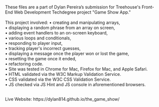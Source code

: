﻿These files are a part of Dylan Pereira’s submission for Treehouse's Front-End Web Development Techdegree project "Game Show App." <br/>
<br/>
This project involved:
• creating and manipulating arrays, <br/>
• displaying a random phrase from an array on screen, <br/>
• adding event handlers to an on-screen keyboard, <br/>
• various loops and conditionals, <br/>
• responding to player input, <br/>
• tracking player's incorrect guesses, <br/>
• displaying a message once the player won or lost the game, <br/>
• resetting the game once it ended, <br/>
• refactoring code. <br/>
• Site was tested in Chrome for Mac, Firefox for Mac, and Apple Safari. <br/>
• HTML validated via the W3C Markup Validation Service. <br/>
• CSS validated via the W3C CSS Validation Service. <br/>
• JS checked via JS Hint and JS console in aforementioned browsers. <br/>

<br/>
Live Website: https://dylan814.github.io/the_game_show/
